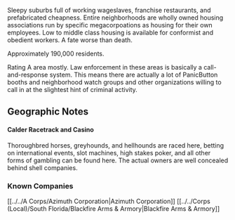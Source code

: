 Sleepy suburbs full of working wageslaves, franchise restaurants, and prefabricated cheapness. Entire neighborhoods are wholly owned housing associations run by specific megacorpoations as housing for their own employees. Low to middle class housing is available for conformist and obedient workers. A fate worse than death.   
  
Approximately 190,000 residents.   
  
Rating A area mostly. Law enforcement in these areas is basically a call-and-response system. This means there are actually a lot of PanicButton booths and neighborhood watch groups and other organizations willing to call in at the slightest hint of criminal activity.

## Geographic Notes

#### Calder Racetrack and Casino

Thoroughbred horses, greyhounds, and hellhounds are raced here, betting on international events, slot machines, high stakes poker, and all other forms of gambling can be found here. The actual owners are well concealed behind shell companies.

### Known Companies
[[../../A Corps/Azimuth Corporation|Azimuth Corporation]]
[[../../Corps (Local)/South Florida/Blackfire Arms & Armory|Blackfire Arms & Armory]]